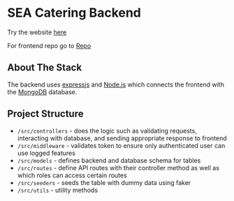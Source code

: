 # SEA Catering Backend
Try the website [here](https://seacatering.vercel.app)

For frontend repo go to [Repo](https://github.com/rajariandhana/seacatering)

## About The Stack
The backend uses [expressjs](https://expressjs.com) and [Node.js](https://nodejs.org) which connects the frontend with the [MongoDB](https://www.mongodb.com) database. 

## Project Structure
- `/src/controllers` - does the logic such as validating requests, interacting with database, and sending appropriate response to frontend
- `/src/middleware` - validates token to ensure only authenticated user can use logged features
- `/src/models` - defines backend and database schema for tables
- `/src/routes` - define API routes with their controller method as well as which roles can access certain routes
- `/src/seeders` - seeds the table with dummy data using faker
- `/src/utils` - utility methods